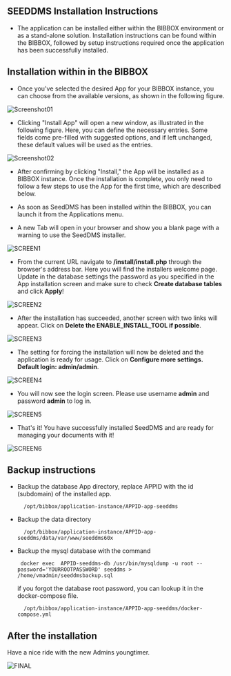 ## SEEDDMS Installation Instructions 

* The application can be installed either within the BIBBOX environment or as a stand-alone solution. Installation instructions can be found within the BIBBOX, followed by setup instructions required once the application has been successfully installed.

## Installation within in the BIBBOX

* Once you've selected the desired App for your BIBBOX instance, you can choose from the available versions, as shown in the following figure.

![Screenshot01](assets/seeddms_6.0.11_inst.png)

* Clicking "Install App" will open a new window, as illustrated in the following figure. Here, you can define the necessary entries. Some fields come pre-filled with suggested options, and if left unchanged, these default values will be used as the entries.

![Screenshot02](assets/seeddms_inst2.png)

* After confirming by clicking "Install," the App will be installed as a BIBBOX instance. Once the installation is complete, you only need to follow a few steps to use the App for the first time, which are described below.

* As soon as SeedDMS has been installed within the BIBBOX, you can launch it from the Applications menu.

* A new Tab will open in your browser and show you a blank page with a warning to use the SeedDMS installer.

![SCREEN1](/assets/screen-01.jpg)

* From the current URL navigate to **/install/install.php** through the browser's address bar. Here you will find the installers welcome page. 
Update in the database settings the password as you specified in the App installation screen and 
make sure to check **Create database tables** and click **Apply**!

![SCREEN2](/assets/screen-03.jpg)

* After the installation has succeeded, another screen with two links will appear. 
Click on **Delete the ENABLE_INSTALL_TOOL if possible**.

![SCREEN3](/assets/screen-04.jpg)

* The setting for forcing the installation will now be deleted and the application is ready for usage. Click on **Configure more settings. Default login: admin/admin**.

![SCREEN4](/assets/screen-05.jpg)

* You will now see the login screen. Please use username **admin** and password **admin** to log in.

![SCREEN5](/assets/screen-06.jpg)

* That's it! You have successfully installed SeedDMS and are ready for managing your documents with it!

![SCREEN6](/assets/screen-07.jpg)


## Backup instructions

* Backup the database App directory, replace APPID with the id (subdomain) of the installed app. 

        /opt/bibbox/application-instance/APPID-app-seeddms
        
* Backup the data directory 
    
        /opt/bibbox/application-instance/APPID-app-seeddms/data/var/www/seeddms60x
        
* Backup the mysql database with the command
       
       docker exec  APPID-seeddms-db /usr/bin/mysqldump -u root --password='YOURROOTPASSWORD' seeddms > /home/vmadmin/seeddmsbackup.sql

   if you forgot the database root password, you can lookup it in the docker-compose file. 
   
        /opt/bibbox/application-instance/APPID-app-seeddms/docker-compose.yml

## After the installation

Have a nice ride with the new Admins youngtimer.

![FINAL](/assets/install-screen-final.jpg)

